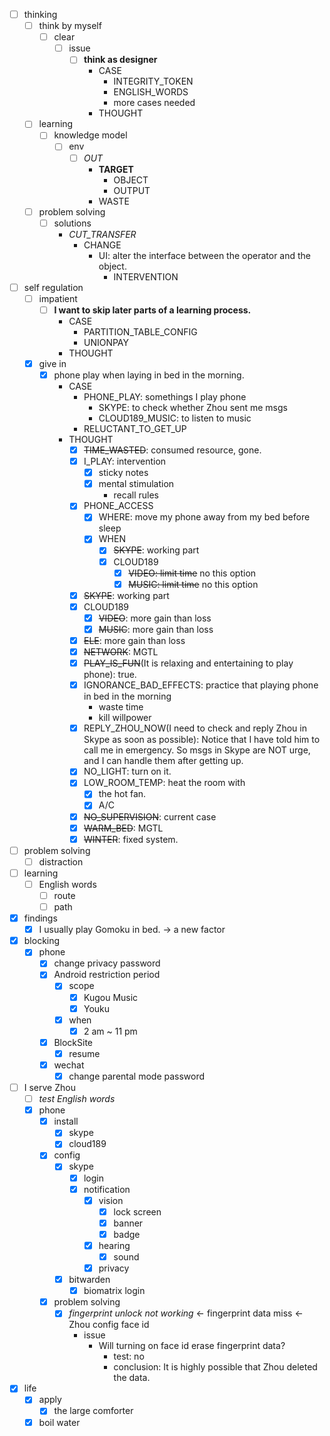 - [ ] thinking
    - [ ] think by myself
        - [ ] clear
            - [ ] issue
                - [ ] **think as designer**
                    - CASE
                        - INTEGRITY_TOKEN
                        - ENGLISH_WORDS
                        - more cases needed
                    - THOUGHT
    - [ ] learning
        - [ ] knowledge model
            - [ ] env
                - [ ] *OUT*
                    - **TARGET**
                        - OBJECT
                        - OUTPUT
                    - WASTE
    -  [ ] problem solving
        - [ ] solutions
            - *CUT_TRANSFER*
                - CHANGE
                    - UI: alter the interface between the operator and the object.
                        - INTERVENTION
- [ ] self regulation
    - [ ] impatient
        - [ ] **I want to skip later parts of a learning process.**
            - CASE
                - PARTITION_TABLE_CONFIG
                - UNIONPAY
            - THOUGHT
    - [x] give in 
        - [x] phone play when laying in bed in the morning.
            - CASE
                - PHONE_PLAY: somethings I play phone
                    - SKYPE: to check whether Zhou sent me msgs 
                    - CLOUD189_MUSIC: to listen to music
                - RELUCTANT_TO_GET_UP
            - THOUGHT
                - [x] ~~TIME_WASTED~~: consumed resource, gone.
                - [x] I_PLAY: intervention
                    - [x] sticky notes
                    - [x] mental stimulation
                        - recall rules
                - [x] PHONE_ACCESS
                    - [x] WHERE: move my phone away from my bed before sleep
                    - [x] WHEN
                        - [x] ~~SKYPE~~: working part 
                        - [x] CLOUD189
                            - [x] ~~VIDEO: limit time~~ no this option
                            - [x] ~~MUSIC: limit time~~ no this option
                - [x] ~~SKYPE~~: working part
                - [x] CLOUD189
                    - [x] ~~VIDEO~~: more gain than loss
                    - [x] ~~MUSIC~~: more gain than loss
                - [x] ~~ELE~~: more gain than loss
                - [x] ~~NETWORK~~: MGTL
                - [x] ~~PLAY_IS_FUN~~(It is relaxing and entertaining to play phone): true.
                - [x] IGNORANCE_BAD_EFFECTS: practice that playing phone in bed in the morning
                    - waste time
                    - kill willpower
                - [x] REPLY_ZHOU_NOW(I need to check and reply Zhou in Skype as soon as possible): Notice that I have told him to call me in emergency. So msgs in Skype are NOT urge, and I can handle them after getting up.
                - [x] NO_LIGHT: turn on it.
                - [x] LOW_ROOM_TEMP: heat the room with
                    - [x] the hot fan.
                    - [x] A/C
                - [x] ~~NO_SUPERVISION~~: current case
                - [x] ~~WARM_BED~~: MGTL
                - [x] ~~WINTER~~: fixed system.
- [ ] problem solving
    - [ ] distraction
- [ ] learning
    - [ ] English words
        - [ ] route
        - [ ] path
- [x] findings
    - [x] I usually play Gomoku in bed. -> a new factor
- [x] blocking
    - [x] phone
        - [x] change privacy password
        - [x] Android restriction period
            - [x] scope
                - [x] Kugou Music
                - [x] Youku
            - [x] when
                - [x] 2 am ~ 11 pm
        - [x] BlockSite
            - [x] resume
        - [x] wechat
            - [x] change parental mode password
- [ ] I serve Zhou
    - [ ] *test English words*
    - [x] phone
        - [x] install
            - [x] skype
            - [x] cloud189
        - [x] config
            - [x] skype
                - [x] login
                - [x] notification
                    - [x] vision
                        - [x] lock screen
                        - [x] banner
                        - [x] badge
                    - [x] hearing
                        - [x] sound
                    - [x] privacy
            - [x] bitwarden
                - [x] biomatrix login
        - [x] problem solving
            - [x] *fingerprint unlock not working*
                <- fingerprint data miss <- Zhou config face id
                - issue
                    - Will turning on face id erase fingerprint data?
                        - test: no
                        - conclusion: It is highly possible that Zhou deleted the data.
- [x] life
    - [x] apply
        - [x] the large comforter
    - [x] boil water